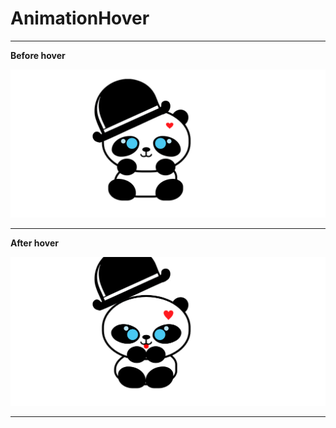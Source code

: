 # AnimationHover

___

**Before hover**

![img](https://github.com/Bogdan0101/AnimationHover/blob/main/before.png)

___

**After hover**

![img](https://github.com/Bogdan0101/AnimationHover/blob/main/after.png)

___
